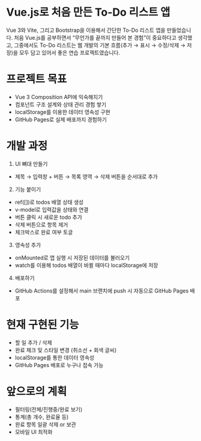 # Vue.js로 처음 만든 To-Do 리스트 앱
Vue 3와 Vite, 그리고 Bootstrap을 이용해서 간단한 To-Do 리스트 앱을 만들었습니다.
처음 Vue.js를 공부하면서 “무언가를 끝까지 만들어 본 경험”이 중요하다고 생각했고, 그중에서도 To-Do 리스트는 웹 개발의 기본 흐름(추가 → 표시 → 수정/삭제 → 저장)을 모두 담고 있어서 좋은 연습 프로젝트였습니다.

# 프로젝트 목표
- Vue 3 Composition API에 익숙해지기
- 컴포넌트 구조 설계와 상태 관리 경험 쌓기
- localStorage를 이용한 데이터 영속성 구현
- GitHub Pages로 실제 배포까지 경험하기

# 개발 과정
1. UI 뼈대 만들기
- 제목 → 입력창 + 버튼 → 목록 영역 → 삭제 버튼을 순서대로 추가
2. 기능 붙이기
- ref([])로 todos 배열 상태 생성
- v-model로 입력값을 상태와 연결
- 버튼 클릭 시 새로운 todo 추가
- 삭제 버튼으로 항목 제거
- 체크박스로 완료 여부 토글
3. 영속성 추가
- onMounted로 앱 실행 시 저장된 데이터를 불러오기
- watch를 이용해 todos 배열이 바뀔 때마다 localStorage에 저장
4. 배포하기
- GitHub Actions를 설정해서 main 브랜치에 push 시 자동으로 GitHub Pages 배포

# 현재 구현된 기능
- 할 일 추가 / 삭제
- 완료 체크 및 스타일 변경 (취소선 + 회색 글씨)
- localStorage를 통한 데이터 영속성
- GitHub Pages 배포로 누구나 접속 가능

# 앞으로의 계획
- 필터링(전체/진행중/완료 보기)
- 통계(총 개수, 완료율 등)
- 완료 항목 일괄 삭제 or 보관
- 모바일 UI 최적화